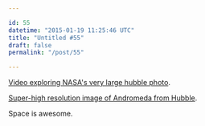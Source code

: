 ```yaml
---

id: 55
datetime: "2015-01-19 11:25:46 UTC"
title: "Untitled #55"
draft: false
permalink: "/post/55"

---
```


[Video exploring NASA's very large hubble photo](https://www.youtube.com/watch?v=udAL48P5NJU).

[Super-high resolution image of Andromeda from Hubble](http://www.spacetelescope.org/images/heic1502a/).

Space is awesome.


